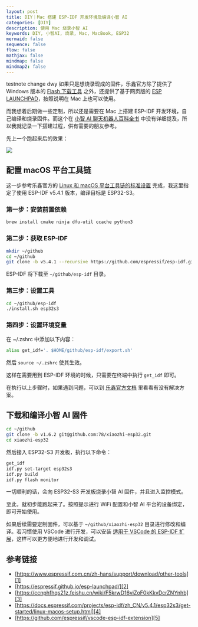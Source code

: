 ```yaml
---
layout: post
title: DIY｜Mac 搭建 ESP-IDF 开发环境及编译小智 AI
categories: [DIY]
description: 使用 Mac 烧录小智 AI
keywords: DIY, 小智AI, 烧录, Mac, MacBook, ESP32
mermaid: false
sequence: false
flow: false
mathjax: false
mindmap: false
mindmap2: false
---
```


testnote change dwy
如果只是想烧录现成的固件，乐鑫官方除了提供了 Windows 版本的 [Flash 下载工具][1] 之外，还提供了基于网页版的 [ESP LAUNCHPAD][2]，按照说明在 Mac 上也可以使用。

而我想着后期做一些定制，所以还是需要在 Mac 上搭建 ESP-IDF 开发环境，自己编译和烧录固件。而这个在 [小智 AI 聊天机器人百科全书][3] 中没有详细提及，所以我就记录一下搭建过程，供有需要的朋友参考。

先上一个跑起来后的效果：

![](/images/posts/ai/xiaozhi-ai.jpg)

## 配置 macOS 平台工具链

这一步参考乐鑫官方的 [Linux 和 macOS 平台工具链的标准设置][4] 完成，我这里指定了使用 ESP-IDF v5.4.1 版本，编译目标是 ESP32-S3。

### 第一步：安装前置依赖

```sh
brew install cmake ninja dfu-util ccache python3
```

### 第二步：获取 ESP-IDF

```sh
mkdir ~/github
cd ~/github
git clone -b v5.4.1 --recursive https://github.com/espressif/esp-idf.git
```

ESP-IDF 将下载至 `~/github/esp-idf` 目录。

### 第三步：设置工具

```sh
cd ~/github/esp-idf
./install.sh esp32s3
```

### 第四步：设置环境变量

在 ~/.zshrc 中添加以下内容：

```sh
alias get_idf='. $HOME/github/esp-idf/export.sh'
```

然后 `source ~/.zshrc` 使其生效。

这样在需要用到 ESP-IDF 环境的时候，只需要在终端中执行 `get_idf` 即可。

在执行以上步骤时，如果遇到问题，可以到 [乐鑫官方文档][4] 里看看有没有解决方案。

## 下载和编译小智 AI 固件

```sh
cd ~/github
git clone -b v1.6.2 git@github.com:78/xiaozhi-esp32.git
cd xiaozhi-esp32
```

然后接入 ESP32-S3 开发板，执行以下命令：

```sh
get_idf
idf.py set-target esp32s3
idf.py build
idf.py flash monitor
```

一切顺利的话，会向 ESP32-S3 开发板烧录小智 AI 固件，并且进入监控模式。

至此，就初步能跑起来了。按照提示进行 WiFi 配置和小智 AI 平台的设备绑定，即可开始使用。

如果后续需要定制固件，可以基于 `~/github/xiaozhi-esp32` 目录进行修改和编译。若习惯使用 VSCode 进行开发，可以安装 [适用于 VSCode 的 ESP-IDF 扩展][5]，这样可以更方便地进行开发和调试。

## 参考链接

- [https://www.espressif.com.cn/zh-hans/support/download/other-tools][1]
- [https://espressif.github.io/esp-launchpad/][2]
- [https://ccnphfhqs21z.feishu.cn/wiki/F5krwD16viZoF0kKkvDcrZNYnhb][3]
- [https://docs.espressif.com/projects/esp-idf/zh_CN/v5.4.1/esp32s3/get-started/linux-macos-setup.html][4]
- [https://github.com/espressif/vscode-esp-idf-extension][5]

[1]: https://www.espressif.com.cn/zh-hans/support/download/other-tools
[2]: https://espressif.github.io/esp-launchpad/
[3]: https://ccnphfhqs21z.feishu.cn/wiki/F5krwD16viZoF0kKkvDcrZNYnhb
[4]: https://docs.espressif.com/projects/esp-idf/zh_CN/v5.4.1/esp32s3/get-started/linux-macos-setup.html
[5]: https://github.com/espressif/vscode-esp-idf-extension